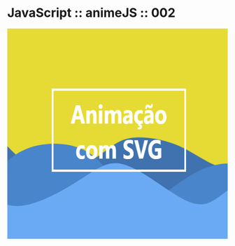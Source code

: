 # JavaScript :: animeJS :: 002

<img src="https://github.com/fabiomarotti/dev-features/blob/main/front-end/03/assets/SVGanimado.gif" width="640" height="480" />
